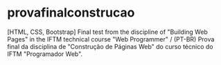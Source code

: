 # provafinalconstrucao

[HTML, CSS, Bootstrap] Final test from the discipline of "Building Web Pages" in the IFTM technical course "Web Programmer" / (PT-BR) Prova final da disciplina de "Construção de Páginas Web" do curso técnico do IFTM "Programador Web".

